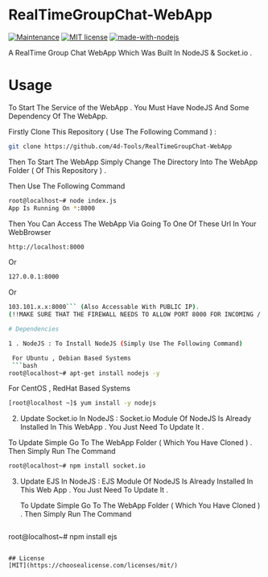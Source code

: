 # RealTimeGroupChat-WebApp
 
[![Maintenance](https://img.shields.io/badge/Maintained%3F-yes-green.svg)](https://Anubhab.xyz)
[![MIT license](https://img.shields.io/badge/License-MIT-blue.svg)](https://lbesson.mit-license.org/)
[![made-with-nodejs](https://img.shields.io/badge/Made%20with-NodeJS-1f425f.svg)](https://www.nodejs.org/)

A RealTime Group Chat WebApp Which Was Built In NodeJS & Socket.io .

# Usage 

To Start The Service of the WebApp . You Must Have NodeJS And Some Dependency Of The WebApp.

Firstly Clone This Repository ( Use The Following Command ) :

```bash
git clone https://github.com/4d-Tools/RealTimeGroupChat-WebApp
```

Then To Start The WebApp Simply Change The Directory Into The WebApp Folder ( Of This Repository ) .

Then Use The Following Command 

```bash
root@localhost~# node index.js
App Is Running On *:8000
```

Then You Can Access The WebApp Via Going To One Of These Url In Your WebBrowser

```bash
http://localhost:8000 
```
Or 

```bash
127.0.0.1:8000
```
Or

```bash
103.101.x.x:8000``` (Also Accessable With PUBLIC IP).
(!!MAKE SURE THAT THE FIREWALL NEEDS TO ALLOW PORT 8000 FOR INCOMING / OUTGOING TRAFFIC TO ACCESS THE WEB APP WITH PUBLIC IP)

# Dependencies

1 . NodeJS : To Install NodeJS (Simply Use The Following Command)

 For Ubuntu , Debian Based Systems
 ```bash 
root@localhost~# apt-get install nodejs -y
```
 For CentOS , RedHat Based Systems
```bash
[root@localhost ~]$ yum install -y nodejs
```

2. Update Socket.io In NodeJS : Socket.io Module Of NodeJS Is Already Installed In This WebApp . You Just Need To Update It .
   
  To Update Simple Go To The WebApp Folder ( Which You Have Cloned ) . Then Simply Run The Command
  ```bash
root@localhost~# npm install socket.io
```

3. Update EJS In NodeJS : EJS Module Of NodeJS Is Already Installed In This Web App . You Just Need To Update It .

   To Update Simple Go To The WebApp Folder ( Which You Have Cloned ) . Then Simply Run The Command
   ```bash
 root@localhost~# npm install ejs
   ```
    
## License
[MIT](https://choosealicense.com/licenses/mit/)


